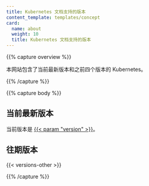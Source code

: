 ```yaml
---
title: Kubernetes 文档支持的版本
content_template: templates/concept
card:
  name: about
  weight: 10
  title: Kubernetes 文档支持的版本
---
```


{{% capture overview %}}

本网站包含了当前最新版本和之前四个版本的 Kubernetes。

{{% /capture %}}

{{% capture body %}}

## 当前最新版本

当前版本是
[{{< param "version" >}}](/)。

## 往期版本

{{< versions-other >}}

{{% /capture %}}


